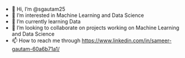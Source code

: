- 👋 Hi, I’m @sgautam25
- 👀 I’m interested in Machine Learning and Data Science
- 🌱 I’m currently learning Data
- 💞️ I’m looking to collaborate on projects working on Machine Learning and Data Science
- 📫 How to reach me through  https://www.linkedin.com/in/sameer-gautam-60a6b71a1/

<!---
sgautam25/sgautam25 is a ✨ special ✨ repository because its `README.md` (this file) appears on your GitHub profile.
You can click the Preview link to take a look at your changes.
--->
